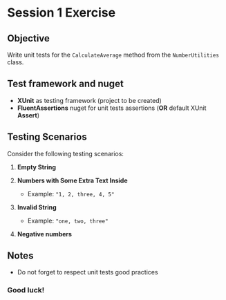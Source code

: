 # Session 1 Exercise

## Objective
Write unit tests for the `CalculateAverage` method from the `NumberUtilities` class.

## Test framework and nuget
- **XUnit** as testing framework (project to be created)
- **FluentAssertions** nuget for unit tests assertions (**OR** default XUnit **Assert**)

## Testing Scenarios
Consider the following testing scenarios:

1. **Empty String**

2. **Numbers with Some Extra Text Inside**
    - Example: `"1, 2, three, 4, 5"`

3. **Invalid String**
    - Example: `"one, two, three"`

4. **Negative numbers**

## Notes
- Do not forget to respect unit tests good practices

### Good luck! 
